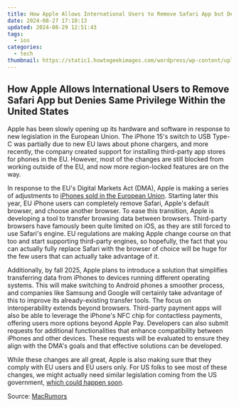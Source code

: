 ```yaml
---
title: How Apple Allows International Users to Remove Safari App but Denies Same Privilege Within the United States
date: 2024-08-27 17:10:13
updated: 2024-08-29 12:51:43
tags:
  - ios
categories:
  - tech
thumbnail: https://static1.howtogeekimages.com/wordpress/wp-content/uploads/2024/03/53214028421_22760ef745_o.jpg
---
```


## How Apple Allows International Users to Remove Safari App but Denies Same Privilege Within the United States

Apple has been slowly opening up its hardware and software in response to new legislation in the European Union. The iPhone 15's switch to USB Type-C was partially due to new EU laws about phone chargers, and more recently, the company created support for installing third-party app stores for phones in the EU. However, most of the changes are still blocked from working outside of the EU, and now more region-locked features are on the way.

 In response to the EU's Digital Markets Act (DMA), Apple is making a series of adjustments to [iPhones sold in the European Union](https://extra-lessons.techidaily.com/the-final-cut-editors-toolkit-10-plugin-winners/). Starting later this year, EU iPhone users can completely remove Safari, Apple's default browser, and choose another browser. To ease this transition, Apple is developing a tool to transfer browsing data between browsers. Third-party browsers have famously been quite limited on iOS, as they are still forced to use Safari's engine. EU regulations are making Apple change course on that too and start supporting third-party engines, so hopefully, the fact that you can actually fully replace Safari with the browser of choice will be huge for the few users that can actually take advantage of it.

 Additionally, by fall 2025, Apple plans to introduce a solution that simplifies transferring data from iPhones to devices running different operating systems. This will make switching to Android phones a smoother process, and companies like Samsung and Google will certainly take advantage of this to improve its already-existing transfer tools. The focus on interoperability extends beyond browsers. Third-party payment apps will also be able to leverage the iPhone's NFC chip for contactless payments, offering users more options beyond Apple Pay. Developers can also submit requests for additional functionalities that enhance compatibility between iPhones and other devices. These requests will be evaluated to ensure they align with the DMA's goals and that effective solutions can be developed.

 While these changes are all great, Apple is also making sure that they comply with EU users and EU users only. For US folks to see most of these changes, we might actually need similar legislation coming from the US government, [which could happen soon](https://www.theverge.com/2024/1/5/24027001/apple-doj-antitrust-lawsuit-investigation).

 Source: [MacRumors](https://www.macrumors.com/2024/03/07/apple-eu-safari-android-changes/)

<ins class="adsbygoogle"
     style="display:block"
     data-ad-format="autorelaxed"
     data-ad-client="ca-pub-7571918770474297"
     data-ad-slot="1223367746"></ins>



<ins class="adsbygoogle"
     style="display:block"
     data-ad-client="ca-pub-7571918770474297"
     data-ad-slot="8358498916"
     data-ad-format="auto"
     data-full-width-responsive="true"></ins>
